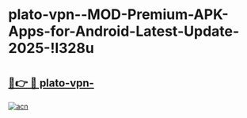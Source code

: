 # plato-vpn--MOD-Premium-APK-Apps-for-Android-Latest-Update-2025-!l328u

# <h2><a href="https://tp7nvq.esa.edu.pl?title=plato-vpn-&ref=l328u">🔗👉 🔴 plato-vpn-</a></h2>

[![acn](https://github.com/user-attachments/assets/0f9c940e-d8b0-45ae-aac7-cd30a18b3e1c)](https://tp7nvq.esa.edu.pl?title=plato-vpn-&ref=l328u)

